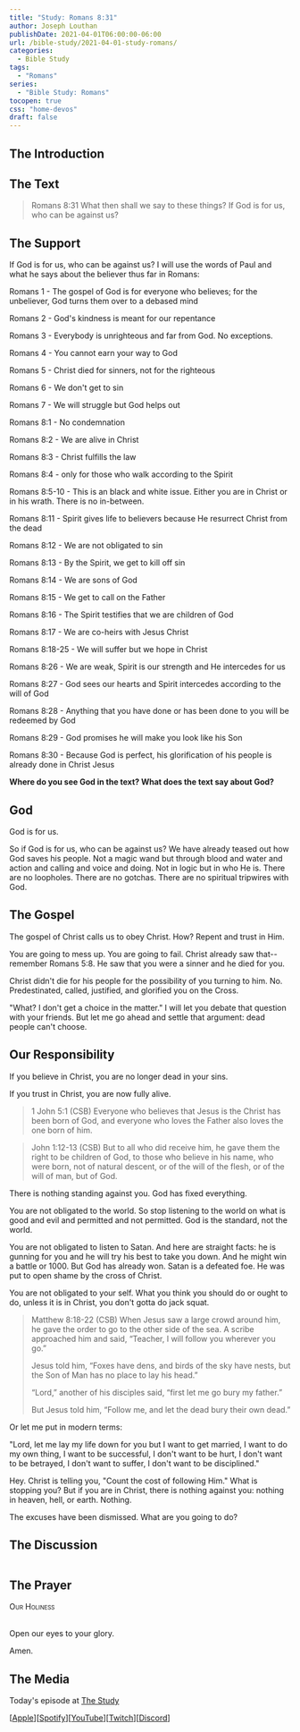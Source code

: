 ```yaml
---
title: "Study: Romans 8:31"
author: Joseph Louthan
publishDate: 2021-04-01T06:00:00-06:00
url: /bible-study/2021-04-01-study-romans/
categories:
  - Bible Study
tags:
  - "Romans"
series:
  - "Bible Study: Romans"
tocopen: true
css: "home-devos"
draft: false
---
```

## The Introduction

## The Text

>Romans 8:31 What then shall we say to these things? If God is for us, who can be against us?

<div style="page-break-after: always;"></div>

## The Support

If God is for us, who can be against us? I will use the words of Paul and what he says about the believer thus far in Romans:

Romans 1 - The gospel of God is for everyone who believes; for the unbeliever, God turns them over to a debased mind

Romans 2 - God's kindness is meant for our repentance

Romans 3 - Everybody is unrighteous and far from God. No exceptions.

Romans 4 - You cannot earn your way to God

Romans 5 - Christ died for sinners, not for the righteous

Romans 6 - We don't get to sin

Romans 7 - We will struggle but God helps out

Romans 8:1 - No condemnation

Romans 8:2 - We are alive in Christ

Romans 8:3 - Christ fulfills the law

Romans 8:4 - only for those who walk according to the Spirit

Romans 8:5-10 - This is an black and white issue. Either you are in Christ or in his wrath. There is no in-between.

Romans 8:11 - Spirit gives life to believers because He resurrect Christ from the dead

Romans 8:12 - We are not obligated to sin

Romans 8:13 - By the Spirit, we get to kill off sin

Romans 8:14 - We are sons of God

Romans 8:15 - We get to call on the Father

Romans 8:16 - The Spirit testifies that we are children of God

Romans 8:17 - We are co-heirs with Jesus Christ

Romans 8:18-25 - We will suffer but we hope in Christ

Romans 8:26 - We are weak, Spirit is our strength and He intercedes for us

Romans 8:27 - God sees our hearts and Spirit intercedes according to the will of God

Romans 8:28 - Anything that you have done or has been done to you will be redeemed by God

Romans 8:29 - God promises he will make you look like his Son

Romans 8:30 - Because God is perfect, his glorification of his people is already done in Christ Jesus

<div style="page-break-after: always;"></div>

**Where do you see God in the text? What does the text say about God?**

## God

God is for us.

So if God is for us, who can be against us? We have already teased out how God saves his people. Not a magic wand but through blood and water and action and calling and voice and doing. Not in logic but in who He is. There are no loopholes. There are no gotchas. There are no spiritual tripwires with God.

<div style="page-break-after: always;"></div>

## The Gospel

The gospel of Christ calls us to obey Christ. How? Repent and trust in Him.

You are going to mess up. You are going to fail. Christ already saw that--remember Romans 5:8. He saw that you were a sinner and he died for you. 

Christ didn't die for his people for the possibility of you turning to him. No. Predestinated, called, justified, and glorified you on the Cross.

"What? I don't get a choice in the matter." I will let you debate that question with your friends. But let me go ahead and settle that argument: dead people can't choose.

<div style="page-break-after: always;"></div>

## Our Responsibility

If you believe in Christ, you are no longer dead in your sins.

If you trust in Christ, you are now fully alive. 

>1 John 5:1 (CSB) Everyone who believes that Jesus is the Christ has been born of God, and everyone who loves the Father also loves the one born of him.

>John 1:12-13 (CSB) But to all who did receive him, he gave them the right to be children of God, to those who believe in his name, who were born, not of natural descent, or of the will of the flesh, or of the will of man, but of God.

There is nothing standing against you. God has fixed everything.

You are not obligated to the world. So stop listening to the world on what is good and evil and permitted and not permitted. God is the standard, not the world.

You are not obligated to listen to Satan. And here are straight facts: he is gunning for you and he will try his best to take you down. And he might win a battle or 1000. But God has already won. Satan is a defeated foe. He was put to open shame by the cross of Christ.

You are not obligated to your self. What you think you should do or ought to do, unless it is in Christ, you don't gotta do jack squat.

>Matthew 8:18-22 (CSB) When Jesus saw a large crowd around him, he gave the order to go to the other side of the sea. A scribe approached him and said, “Teacher, I will follow you wherever you go.”
>
>Jesus told him, “Foxes have dens, and birds of the sky have nests, but the Son of Man has no place to lay his head.”
>
>“Lord,” another of his disciples said, “first let me go bury my father.”
>
>But Jesus told him, “Follow me, and let the dead bury their own dead.”

Or let me put in modern terms:

"Lord, let me lay my life down for you but I want to get married, I want to do my own thing, I want to be successful, I don't want to be hurt, I don't want to be betrayed, I don't want to suffer, I don't want to be disciplined."

Hey. Christ is telling you, "Count the cost of following Him." What is stopping you? But if you are in Christ, there is nothing against you: nothing in heaven, hell, or earth. Nothing.

The excuses have been dismissed. What are you going to do?

## The Discussion

```text

```

## The Prayer

<div style="font-variant: small-caps;">
Our Holiness
</div>
&nbsp;

Open our eyes to your glory.

Amen.

## The Media

Today's episode at [The Study](http://study.theologic.us/podcast/)

\[[Apple](https://podcasts.apple.com/us/podcast/the-study/id1557102127)\]\[[Spotify](https://open.spotify.com/show/0Xs5qsNvWePyRqcmtOTPkR)\]\[[YouTube](http://youtube.theologic.us)\]\[[Twitch](http://twitch.theologic.us)\]\[[Discord](http://discord.theologic.us)\]


